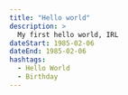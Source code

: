```yaml
---
title: "Hello world"
description: >
  My first hello world, IRL
dateStart: 1985-02-06
dateEnd: 1985-02-06
hashtags:
  - Hello World
  - Birthday
---
```

